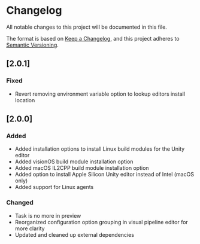 # Changelog

All notable changes to this project will be documented in this file.

The format is based on [Keep a Changelog](https://keepachangelog.com/en/1.0.0/),
and this project adheres to [Semantic Versioning](https://semver.org/spec/v2.0.0.html).

## [2.0.1]

### Fixed

- Revert removing environment variable option to lookup editors install location

## [2.0.0]

### Added

- Added installation options to install Linux build modules for the Unity editor
- Added visionOS build module installation option
- Added macOS IL2CPP build module installation option
- Added option to install Apple Silicon Unity editor instead of Intel (macOS only)
- Added support for Linux agents

### Changed

- Task is no more in preview
- Reorganized configuration option grouping in visual pipeline editor for more clarity
- Updated and cleaned up external dependencies